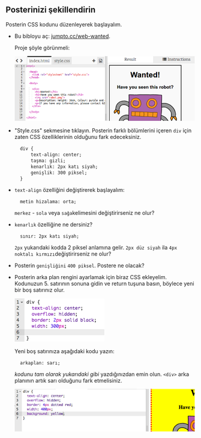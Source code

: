 ## Posterinizi şekillendirin

Posterin CSS kodunu düzenleyerek başlayalım.

+ Bu bibloyu aç: <a target="_blank" href="http://jumpto.cc/web-wanted">jumpto.cc/web-wanted</a>.
    
    Proje şöyle görünmeli:
    
    ![ekran görüntüsü](images/wanted-starter.png)

+ "Style.css" sekmesine tıklayın. Posterin farklı bölümlerini içeren `div` için zaten CSS özelliklerinin olduğunu fark edeceksiniz.
    
        div {
            text-align: center;
            taşma: gizli;
            kenarlık: 2px katı siyah;
            genişlik: 300 piksel;
        }   
        

+ `text-align` özelliğini değiştirerek başlayalım:
    
        metin hizalama: orta;
        
    
    `merkez` - `sola` veya `sağa`kelimesini değiştirirseniz ne olur?

+ `kenarlık` özelliğine ne dersiniz?
    
        sınır: 2px katı siyah;
        
    
    `2px` yukarıdaki kodda 2 piksel anlamına gelir. `2px düz siyah` ila `4px noktalı kırmızı`değiştirirseniz ne olur?

+ Posterin `genişliğini` `400 piksel`. Postere ne olacak?

+ Posterin arka plan rengini ayarlamak için biraz CSS ekleyelim. Kodunuzun 5. satırının sonuna gidin ve return tuşuna basın, böylece yeni bir boş satırınız olur.
    
    ![ekran görüntüsü](images/wanted-newline.png)
    
    Yeni boş satırınıza aşağıdaki kodu yazın:
    
        arkaplan: sarı;
        
    
    *kodunu tam olarak yukarıdaki gibi* yazdığınızdan emin olun. `<div>` arka planının artık sarı olduğunu fark etmelisiniz.
    
    ![ekran görüntüsü](images/wanted-background.png)